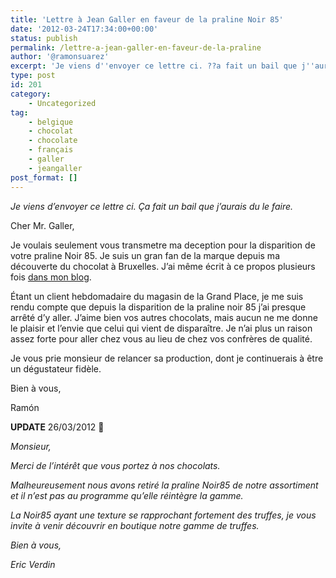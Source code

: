 ```yaml
---
title: 'Lettre à Jean Galler en faveur de la praline Noir 85'
date: '2012-03-24T17:34:00+00:00'
status: publish
permalink: /lettre-a-jean-galler-en-faveur-de-la-praline
author: '@ramonsuarez'
excerpt: 'Je viens d''envoyer ce lettre ci. ??a fait un bail que j''aurais du le faire. Cher Mr. Galler, Je voulais seulement vous transmetre ma deception pour la disparition de votre praline Noir 85. Je suis un gran fan de la marque depuis ma d??couverte du ...'
type: post
id: 201
category:
    - Uncategorized
tag:
    - belgique
    - chocolat
    - chocolate
    - français
    - galler
    - jeangaller
post_format: []
---
```

*Je viens d’envoyer ce lettre ci. Ça fait un bail que j’aurais du le faire.*

Cher Mr. Galler,

Je voulais seulement vous transmetre ma deception pour la disparition de votre praline Noir 85. Je suis un gran fan de la marque depuis ma découverte du chocolat à Bruxelles. J’ai même écrit à ce propos plusieurs fois [dans mon blog](http://www.blogbruselas.com/blog/2009/07/30/el-mejor-chocolate-belga-dame-chocolate/ "El mejor chocolate de Bruselas").

Étant un client hebdomadaire du magasin de la Grand Place, je me suis rendu compte que depuis la disparition de la praline noir 85 j’ai presque arrêté d’y aller. J’aime bien vos autres chocolats, mais aucun ne me donne le plaisir et l’envie que celui qui vient de disparaître. Je n’ai plus un raison assez forte pour aller chez vous au lieu de chez vos confrères de qualité.

Je vous prie monsieur de relancer sa production, dont je continuerais à être un dégustateur fidèle.

Bien à vous,

Ramón

**UPDATE** 26/03/2012 **🙁**

*Monsieur,*

*Merci de l’intérêt que vous portez à nos chocolats.*

*Malheureusement nous avons retiré la praline Noir85 de notre assortiment et il n’est pas au programme qu’elle réintègre la gamme.*

*La Noir85 ayant une texture se rapprochant fortement des truffes, je vous invite à venir découvrir en boutique notre gamme de truffes.*

*Bien à vous,*

*Eric Verdin*